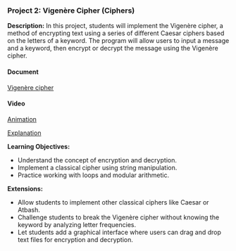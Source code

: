 ### Project 2: Vigenère Cipher (Ciphers)

**Description:**
In this project, students will implement the Vigenère cipher, a method of encrypting text using a series of different Caesar ciphers based on the letters of a keyword. The program will allow users to input a message and a keyword, then encrypt or decrypt the message using the Vigenère cipher.

#### Document
[Vigenère cipher](https://en.wikipedia.org/wiki/Vigen%C3%A8re_cipher)

#### Video
[Animation](https://www.youtube.com/watch?v=rccRQcyKB5g)

[Explanation](https://www.youtube.com/watch?v=SkJcmCaHqS0)

**Learning Objectives:**
- Understand the concept of encryption and decryption.
- Implement a classical cipher using string manipulation.
- Practice working with loops and modular arithmetic.


**Extensions:**
- Allow students to implement other classical ciphers like Caesar or Atbash.
- Challenge students to break the Vigenère cipher without knowing the keyword by analyzing letter frequencies.
- Let students add a graphical interface where users can drag and drop text files for encryption and decryption.